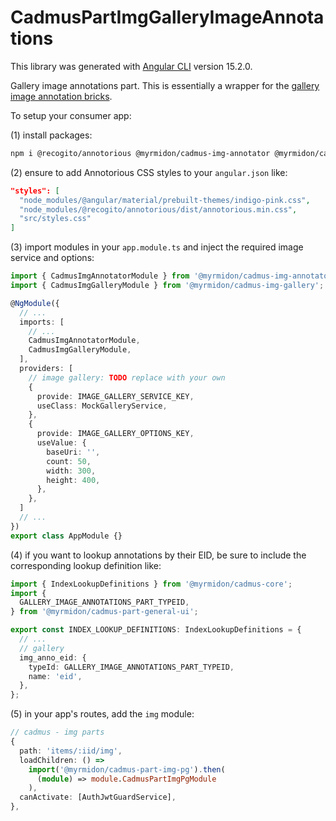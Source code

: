 # CadmusPartImgGalleryImageAnnotations

This library was generated with [Angular CLI](https://github.com/angular/angular-cli) version 15.2.0.

Gallery image annotations part. This is essentially a wrapper for the [gallery image annotation bricks](https://github.com/vedph/cadmus-bricks-shell/blob/master/projects/myrmidon/cadmus-img-gallery/README.md).

To setup your consumer app:

(1) install packages:

```bash
npm i @recogito/annotorious @myrmidon/cadmus-img-annotator @myrmidon/cadmus-img-gallery @myrmidon/cadmus-part-img-gallery-image-annotator @myrmidon/cadmus-part-img-pg
```

(2) ensure to add Annotorious CSS styles to your `angular.json` like:

```json
"styles": [
  "node_modules/@angular/material/prebuilt-themes/indigo-pink.css",
  "node_modules/@recogito/annotorious/dist/annotorious.min.css",
  "src/styles.css"
]
```

(3) import modules in your `app.module.ts` and inject the required image service and options:

```ts
import { CadmusImgAnnotatorModule } from '@myrmidon/cadmus-img-annotator';
import { CadmusImgGalleryModule } from '@myrmidon/cadmus-img-gallery';

@NgModule({
  // ...
  imports: [
    // ...
    CadmusImgAnnotatorModule,
    CadmusImgGalleryModule,
  ],
  providers: [
    // image gallery: TODO replace with your own
    {
      provide: IMAGE_GALLERY_SERVICE_KEY,
      useClass: MockGalleryService,
    },
    {
      provide: IMAGE_GALLERY_OPTIONS_KEY,
      useValue: {
        baseUri: '',
        count: 50,
        width: 300,
        height: 400,
      },
    },
  ]
  // ...
})
export class AppModule {}
```

(4) if you want to lookup annotations by their EID, be sure to include the corresponding lookup definition like:

```ts
import { IndexLookupDefinitions } from '@myrmidon/cadmus-core';
import {
  GALLERY_IMAGE_ANNOTATIONS_PART_TYPEID,
} from '@myrmidon/cadmus-part-general-ui';

export const INDEX_LOOKUP_DEFINITIONS: IndexLookupDefinitions = {
  // ...
  // gallery
  img_anno_eid: {
    typeId: GALLERY_IMAGE_ANNOTATIONS_PART_TYPEID,
    name: 'eid',
  },
};
```

(5) in your app's routes, add the `img` module:

```ts
// cadmus - img parts
{
  path: 'items/:iid/img',
  loadChildren: () =>
    import('@myrmidon/cadmus-part-img-pg').then(
      (module) => module.CadmusPartImgPgModule
    ),
  canActivate: [AuthJwtGuardService],
},
```
